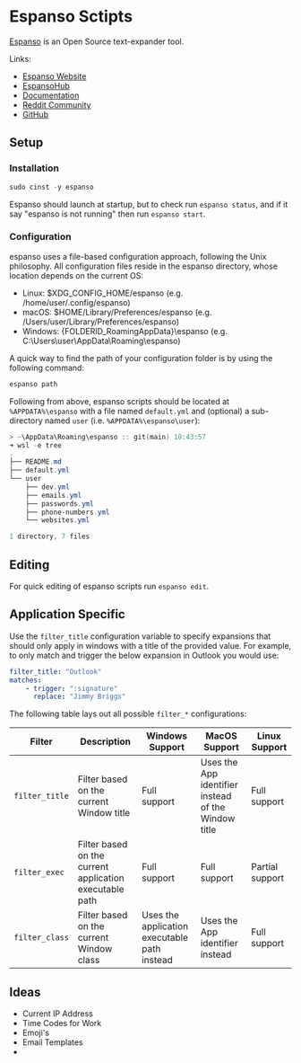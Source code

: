 # Espanso Sctipts

[Espanso](https://espanso.org/) is an Open Source text-expander tool.

Links:

- [Espanso Website](https://espanso.org/) 
- [EspansoHub](https://hub.espanso.org/) 
- [Documentation](https://espanso.org/docs/get-started/)
- [Reddit Community](https://www.reddit.com/r/espanso/)
- [GitHub](https://github.com/federico-terzi/espanso)

## Setup

### Installation

```powershell
sudo cinst -y espanso
```

Espanso should launch at startup, but to check run `espanso status`, and if it say "espanso is not running" then run `espanso start`.

### Configuration

espanso uses a file-based configuration approach, following the Unix philosophy. All configuration files reside in the espanso directory, whose location depends on the current OS:

- Linux: $XDG_CONFIG_HOME/espanso (e.g. /home/user/.config/espanso)
- macOS: $HOME/Library/Preferences/espanso (e.g. /Users/user/Library/Preferences/espanso)
- Windows: {FOLDERID_RoamingAppData}\espanso (e.g. C:\Users\user\AppData\Roaming\espanso)

A quick way to find the path of your configuration folder is by using the following command:

```powershell
espanso path
```

Following from above, espanso scripts should be located at `%APPDATA%\espanso` with a file named `default.yml` and (optional) a sub-directory named `user` (i.e. `%APPDATA%\espanso\user`):

```powershell
> ~\AppData\Roaming\espanso :: git(main) 10:43:57
➜ wsl -e tree
.
├── README.md
├── default.yml
└── user
    ├── dev.yml
    ├── emails.yml
    ├── passwords.yml
    ├── phone-numbers.yml
    └── websites.yml

1 directory, 7 files
```

## Editing

For quick editing of espanso scripts run `espanso edit`.

## Application Specific

Use the `filter_title` configuration variable to specify expansions that should only apply in windows with a title of the provided value. For example, to only match and trigger the below expansion in Outlook you would use:

```yaml
filter_title: "Outlook"
matches:
    - trigger: ":signature"
      replace: "Jimmy Briggs"
```

The following table lays out all possible `filter_*` configurations:

| Filter | Description | Windows Support | MacOS Support | Linux Support |
| --- | --- | --- | --- | --- |
| `filter_title` | Filter based on the current Window title | Full support | Uses the App identifier instead of the Window title | Full support |
| `filter_exec` | Filter based on the current application executable path | Full support | Full support | Partial support |
| `filter_class` | Filter based on the current Window class | Uses the application executable path instead | Uses the App identifier instead | Full support |

## Ideas

- Current IP Address
- Time Codes for Work
- Emoji's
- Email Templates
- 
